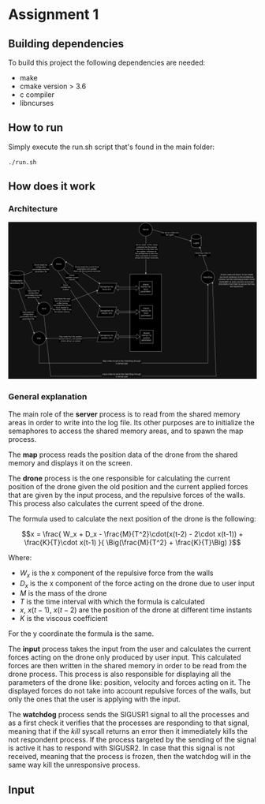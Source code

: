 # Assignment 1
## Building dependencies
To build this project the following dependencies are needed:
+ make
+ cmake version > 3.6
+ c compiler
+ libncurses
## How to run
Simply execute the run.sh script that's found in the main folder:

    ./run.sh

## How does it work
### Architecture
![architecture-image-placeholder](docs/Schema_assignment1_ARP.png?raw=true)
### General explanation
The main role of the **server** process is to read from the shared memory areas in
order to write into the log file. Its other purposes are to initialize the
semaphores to access the shared memory areas, and to spawn the map process. 

The **map** process reads the position data of the drone from the shared memory and
displays it on the screen.

The **drone** process is the one responsible for calculating the current position of
the drone given the old position and the current applied forces that are given
by the input process, and the repulsive forces of the walls. This process also
calculates the current speed of the drone. 

The formula used to calculate the next position of the drone is the 
following:
```math
x = \frac{
    W_x + D_x - \frac{M}{T^2}\cdot(x(t-2) - 2\cdot x(t-1)) + \frac{K}{T}\cdot x(t-1)
}{
    \Big(\frac{M}{T^2} + \frac{K}{T}\Big)
}
```
Where:
+ $W_x$ is the x component of the repulsive force from the walls
+ $D_x$ is the x component of the force acting on the drone due to user input
+ $M$ is the mass of the drone
+ $T$ is the time interval with which the formula is calculated
+ $x$, $x(t-1)$, $x(t-2)$ are the position of the drone at different time instants
+ $K$ is the viscous coefficient

For the y coordinate the formula is the same.

The **input** process takes the input from the user and calculates the current
forces acting on the drone only produced by user input. This calculated forces are
then written in the shared memory in order to be read from the drone process.
This process is also responsible for displaying all the parameters of the drone
like: position, velocity and forces acting on it. The displayed forces do not
take into account repulsive forces of the walls, but only the ones that the user
is applying with the input.

The **watchdog** process sends the SIGUSR1 signal to all the processes and as a
first check it verifies that the processes are responding to that signal,
meaning that if the *kill* syscall returns an error then it immediately kills
the not respondent process. If the process targeted by the sending of the signal is active it
has to respond with SIGUSR2. In case that this signal is not received, meaning
that the process is frozen, then the watchdog will in the same way kill the
unresponsive process.

## Input
